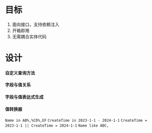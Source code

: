 # 目标
1. 面向接口，支持依赖注入
2. 开箱即用
3. 无需耦合实体代码

# 设计


#### 自定义查询方法

#### 字段与值关系

#### 字段与值表达式生成

#### 值转换器

`Name in AB%,%CD%,EF`
`CreateTime in 2023-1-1 - 2024-1-1`
`CreateTime = 2023-1-1 || CreateTime = 2024-1-1`
`Name like ABC,`
